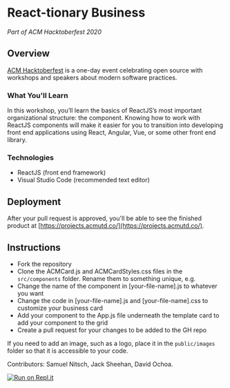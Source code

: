 # React-tionary Business
*Part of ACM Hacktoberfest 2020*

## Overview
[ACM Hacktoberfest](https://hacktoberfest.acmutd.co) is a one-day event celebrating open source with workshops
and speakers about modern software practices.

### What You'll Learn
In this workshop, you’ll learn the basics of ReactJS’s most important organizational structure: the component. Knowing how to work with ReactJS components will make it easier for you to transition into developing front end applications using React, Angular, Vue, or some other front end library.

### Technologies
- ReactJS (front end framework)
- Visual Studio Code (recommended text editor)

## Deployment
After your pull request is approved, you'll be able to see the finished product at [https://projects.acmutd.co/](https://projects.acmutd.co/).

## Instructions
* Fork the repository
* Clone the ACMCard.js and ACMCardStyles.css files in the `src/components` folder. Rename them to something unique, e.g.
* Change the name of the component in [your-file-name].js to whatever you want
* Change the code in [your-file-name].js and [your-file-name].css to customize your business card
* Add your component to the App.js file underneath the template card to add your component to the grid
* Create a pull request for your changes to be added to the GH repo

If you need to add an image, such as a logo, place it in the `public/images` folder so that it is accessible to your code.

Contributors: Samuel Nitsch, Jack Sheehan, David Ochoa.

[![Run on Repl.it](https://repl.it/badge/github/spenpal2000/htf-projects)](https://repl.it/github/spenpal2000/htf-projects)